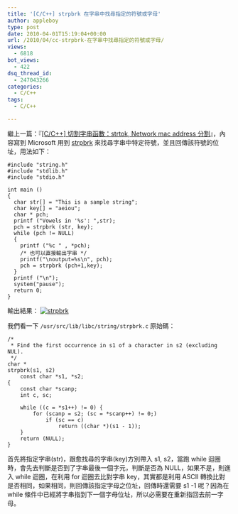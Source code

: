 ```yaml
---
title: '[C/C++] strpbrk 在字串中找尋指定的符號或字母'
author: appleboy
type: post
date: 2010-04-01T15:19:04+00:00
url: /2010/04/cc-strpbrk-在字串中找尋指定的符號或字母/
views:
  - 6818
bot_views:
  - 422
dsq_thread_id:
  - 247043266
categories:
  - C/C++
tags:
  - C/C++

---
```

繼上一篇：『[[C/C++] 切割字串函數：strtok, Network mac address 分割][1]』，內容寫到 Microsoft 用到 [strpbrk][2] 來找尋字串中特定符號，並且回傳該符號的位址，用法如下：

<pre><code class="language-c">#include "string.h"
#include "stdlib.h"
#include "stdio.h"

int main ()
{
  char str[] = "This is a sample string";
  char key[] = "aeiou";
  char * pch;
  printf ("Vowels in '%s': ",str);
  pch = strpbrk (str, key);
  while (pch != NULL)
  {
    printf ("%c " , *pch);
    /* 也可以直接輸出字串 */
    printf("\noutput=%s\n", pch);
    pch = strpbrk (pch+1,key);
  }
  printf ("\n");
  system("pause");
  return 0;
}</code></pre>

輸出結果： [<img src="https://i2.wp.com/farm5.static.flickr.com/4025/4481282945_92162c62ae_o.png?w=840&#038;ssl=1" alt="strpbrk" data-recalc-dims="1" />][3]

我們看一下 `/usr/src/lib/libc/string/strpbrk.c` 原始碼：

<pre><code class="language-c">/*
 * Find the first occurrence in s1 of a character in s2 (excluding NUL).
 */
char *
strpbrk(s1, s2)
    const char *s1, *s2;
{
    const char *scanp;
    int c, sc;

    while ((c = *s1++) != 0) {
        for (scanp = s2; (sc = *scanp++) != 0;)
            if (sc == c)
                return ((char *)(s1 - 1));
    }
    return (NULL);
}</code></pre>

首先將指定字串(str)，跟愈找尋的字串(key)方別帶入 s1, s2，當跑 while 迴圈時，會先去判斷是否到了字串最後一個字元，判斷是否為 NULL，如果不是，則進入 while 迴圈，在利用 for 迴圈去比對字串 key，其實都是利用 ASCII 轉換比對是否相同，如果相同，則回傳該指定字母之位址，回傳時還需要 s1 -1 呢？因為在 while 條件中已經將字串指到下一個字母位址，所以必需要在重新指回去前一字母。

 [1]: http://blog.wu-boy.com/2010/04/01/2103/
 [2]: http://www.cplusplus.com/reference/clibrary/cstring/strpbrk/
 [3]: https://www.flickr.com/photos/appleboy/4481282945/ "Flickr"
